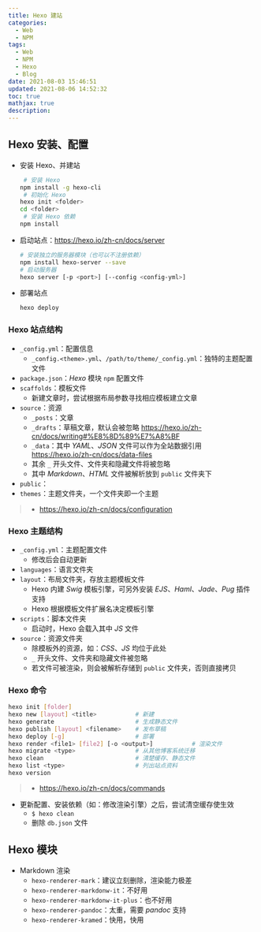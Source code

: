 ```yaml
---
title: Hexo 建站
categories:
  - Web
  - NPM
tags:
  - Web
  - NPM
  - Hexo
  - Blog
date: 2021-08-03 15:46:51
updated: 2021-08-06 14:52:32
toc: true
mathjax: true
description: 
---
```


##	Hexo 安装、配置

-	安装 Hexo、并建站

	```sh
	 # 安装 Hexo
	npm install -g hexo-cli
	 # 初始化 Hexo
	hexo init <folder>
	cd <folder>
	 # 安装 Hexo 依赖
	npm install
	```

-	启动站点：<https://hexo.io/zh-cn/docs/server>

	```sh
	# 安装独立的服务器模块（也可以不注册依赖）
	npm install hexo-server --save
	# 启动服务器
	hexo server [-p <port>] [--config <config-yml>]
	```

-	部署站点

	```sh
	hexo deploy
	```

###	Hexo 站点结构

-	`_config.yml`：配置信息
	-	`_config.<theme>.yml`、`/path/to/theme/_config.yml`：独特的主题配置文件
-	`package.json`：*Hexo* 模块 `npm` 配置文件
-	`scaffolds`：模板文件
	-	新建文章时，尝试根据布局参数寻找相应模板建立文章
-	`source`：资源
	-	`_posts`：文章
	-	`_drafts`：草稿文章，默认会被忽略 <https://hexo.io/zh-cn/docs/writing#%E8%8D%89%E7%A8%BF>
	-	`_data`：其中 *YAML*、*JSON* 文件可以作为全站数据引用 <https://hexo.io/zh-cn/docs/data-files>
	-	其余 `_` 开头文件、文件夹和隐藏文件将被忽略
	-	其中 *Markdown*、*HTML* 文件被解析放到 `public` 文件夹下
-	`public`：
-	`themes`：主题文件夹，一个文件夹即一个主题

> - <https://hexo.io/zh-cn/docs/configuration>

###	Hexo 主题结构

-	`_config.yml`：主题配置文件
	-	修改后会自动更新
-	`languages`：语言文件夹
-	`layout`：布局文件夹，存放主题模板文件
	-	Hexo 内建 *Swig* 模板引擎，可另外安装 *EJS*、*Haml*、*Jade*、*Pug* 插件支持
	-	Hexo 根据模板文件扩展名决定模板引擎
-	`scripts`：脚本文件夹
	-	启动时，Hexo 会载入其中 *JS* 文件
-	`source`：资源文件夹
	-	除模板外的资源，如：*CSS*、*JS* 均位于此处
	-	`_` 开头文件、文件夹和隐藏文件被忽略
	-	若文件可被渲染，则会被解析存储到 `public` 文件夹，否则直接拷贝

###	Hexo 命令

```sh
hexo init [folder]
hexo new [layout] <title>			# 新建
hexo generate						# 生成静态文件
hexo publish [layout] <filename>	# 发布草稿
hexo deploy [-g]					# 部署
hexo render <file1> [file2] [-o <output>]			# 渲染文件
hexo migrate <type>					# 从其他博客系统迁移
hexo clean							# 清楚缓存、静态文件
hexo list <type>					# 列出站点资料
hexo version
```

> - <https://hexo.io/zh-cn/docs/commands>

-	更新配置、安装依赖（如：修改渲染引擎）之后，尝试清空缓存使生效
	-	`$ hexo clean`
	-	删除 `db.json` 文件

##	Hexo 模块

-	Markdown 渲染
	-	`hexo-renderer-mark`：建议立刻删除，渲染能力极差
	-	`hexo-renderer-markdonw-it`：不好用
	-	`hexo-renderer-markdonw-it-plus`：也不好用
	-	`hexo-renderer-pandoc`：太重，需要 *pandoc* 支持
	-	`hexo-renderer-kramed`：快用，快用




